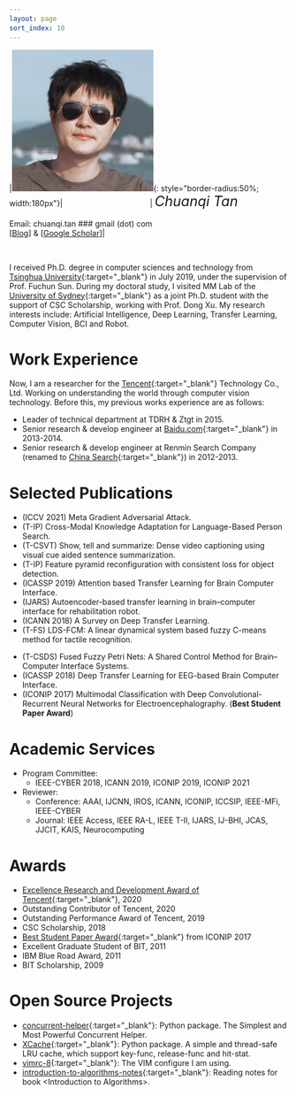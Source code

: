 ```yaml
---
layout: page
sort_index: 10
---
```


|![avatar](images/avatar_new.jpg){: style="border-radius:50%; width:180px"}| <img width=150/> | <I style="font-size: 25px;"> Chuanqi Tan </I> <br/> <br/> Email: chuanqi.tan ### gmail (dot) com <br /> [<a target="_blank" href="http://notes.tanchuanqi.com">Blog</a>] &amp; [<a target="_blank" href="https://scholar.google.com/citations?user=UEsWArkAAAAJ">Google Scholar</a>]|



<br/>


I received Ph.D. degree in computer sciences and technology from [Tsinghua University](http://www.tsinghua.edu.cn){:target="_blank"} in July 2019, under the supervision of Prof. Fuchun Sun. During my doctoral study,  I visited MM Lab of the [University of Sydney](https://www.sydney.edu.au/){:target="_blank"} as a joint Ph.D. student with the support of CSC Scholarship, working with Prof. Dong Xu. My research interests include: Artificial Intelligence, Deep Learning, Transfer Learning, Computer Vision, BCI and Robot.


Work Experience
===========

Now, I am a researcher for the [Tencent](https://www.tencent.com/){:target="_blank"} Technology Co., Ltd. Working on understanding the world through computer vision technology.
Before this, my previous works experience are as follows:
* Leader of technical department at TDRH & Ztgt in 2015.
* Senior research & develop engineer at [Baidu.com](http://www.baidu.com){:target="_blank"} in 2013-2014.
* Senior research & develop engineer at Renmin Search Company (renamed to [China Search](http://www.chinaso.com){:target="_blank"}) in 2012-2013.


Selected Publications
===========

* (ICCV 2021) Meta Gradient Adversarial Attack.
* (T-IP) Cross-Modal Knowledge Adaptation for Language-Based Person Search.
* (T-CSVT) Show, tell and summarize: Dense video captioning using visual cue aided sentence summarization.
* (T-IP) Feature pyramid reconfiguration with consistent loss for object detection.
* (ICASSP 2019) Attention based Transfer Learning for Brain Computer Interface.
* (IJARS) Autoencoder-based transfer learning in brain–computer interface for rehabilitation robot.
* (ICANN 2018) A Survey on Deep Transfer Learning.
* (T-FS) LDS-FCM: A linear dynamical system based fuzzy C-means method for tactile recognition.
<!--* (EMBC 2018) Electroencephalography Classification in Brain-Computer Interface with Manifold Constraints Transfer.-->
<!--* (IJCNN 2018) Adaptive Adversarial Transfer Learning for Electroencephalography Classification.-->
<!--* (IJCNN 2018) Object detection based on hierarchical multi-view proposal network for autonomous driving-->
<!--* (IJCNN 2018) DHA: Lidar and vision data fusion-based on road object classifier-->
* (T-CSDS) Fused Fuzzy Petri Nets: A Shared Control Method for Brain–Computer Interface Systems.
* (ICASSP 2018) Deep Transfer Learning for EEG-based Brain Computer Interface.
* (ICONIP 2017) Multimodal Classification with Deep Convolutional-Recurrent Neural Networks for Electroencephalography. (**Best Student Paper Award**)

Academic Services
===========

* Program Committee: 
    * IEEE-CYBER 2018, ICANN 2019, ICONIP 2019, ICONIP 2021
* Reviewer:
    * Conference: AAAI, IJCNN, IROS, ICANN, ICONIP, ICCSIP, IEEE-MFi, IEEE-CYBER
    * Journal: IEEE Access, IEEE RA-L, IEEE T-II, IJARS, IJ-BHI, JCAS, JJCIT, KAIS, Neurocomputing

Awards
===========

* [Excellence Research and Development Award of Tencent](images/Excellence_RD_award.jpg){:target="_blank"}, 2020
* Outstanding Contributor of Tencent, 2020
* Outstanding Performance Award of Tencent, 2019
* CSC Scholarship, 2018
* [Best Student Paper Award](images/ICONIP_2017_Best_Student_Paper.jpg){:target="_blank"} from ICONIP 2017 
* Excellent Graduate Student of BIT, 2011
* IBM Blue Road Award, 2011
* BIT Scholarship, 2009


Open Source Projects
===========
* [concurrent-helper](https://github.com/ChuanqiTan/concurrent_helper){:target="_blank"}: Python package. The Simplest and Most Powerful Concurrent Helper.
* [XCache](https://github.com/ChuanqiTan/xcache){:target="_blank"}: Python package. A simple and thread-safe LRU cache, which support key-func, release-func and hit-stat.
* [vimrc-8](https://github.com/ChuanqiTan/vimrc-8){:target="_blank"}: The VIM configure I am using.
* [introduction-to-algorithms-notes](https://github.com/ChuanqiTan/introduction-to-algorithms-notes){:target="_blank"}: Reading notes for book \<Introduction to Algorithms\>.
